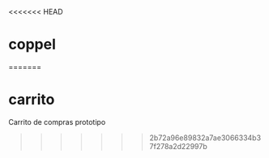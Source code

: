 <<<<<<< HEAD
# coppel

=======
# carrito
Carrito de compras prototipo
>>>>>>> 2b72a96e89832a7ae3066334b37f278a2d22997b
